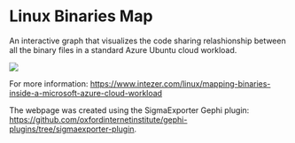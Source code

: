 # Linux Binaries Map
An interactive graph that visualizes the code sharing relashionship between all the binary files in a standard Azure Ubuntu cloud workload. 

![](linux-map.gif)

For more information:
https://www.intezer.com/linux/mapping-binaries-inside-a-microsoft-azure-cloud-workload

The webpage was created using the SigmaExporter Gephi plugin:
https://github.com/oxfordinternetinstitute/gephi-plugins/tree/sigmaexporter-plugin.

